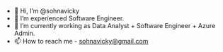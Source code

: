 - 👋 Hi, I’m @sohnavicky
- 👀 I’m experienced Software Engineer.
- 🌱 I’m currently working as Data Analyst + Software Engineer + Azure Admin.
- 📫 How to reach me - sohnavicky@gmail.com

<!---
sohnavicky/sohnavicky is a ✨ special ✨ repository because its `README.md` (this file) appears on your GitHub profile.
You can click the Preview link to take a look at your changes.
--->
